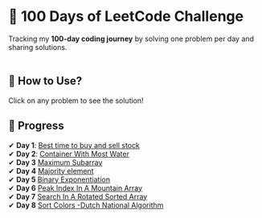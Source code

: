 # 🚀 100 Days of LeetCode Challenge  

Tracking my **100-day coding journey** by solving one problem per day and sharing solutions.  
<br>
## 📌 How to Use?  
Click on any problem to see the solution!

## 📅 Progress  
✔ **Day 1**: [Best time to buy and sell stock](Best_time_to_buy_and_sell_stock_01_solution.cpp) <br>
✔ **Day 2**: [Container With Most Water](container_with_most_water_solution.cpp)<br>
✔ **Day 3** [Maximum Subarray](Maximum_subarray_solution.cpp)<br>
✔ **Day 4** [Majority element](Majority_element_solution.cpp)<br>
✔ **Day 5** [Binary Exponentiation](Binary_exponentiation_solution.cpp)<br>
✔ **Day 6** [Peak Index In A Mountain Array](Peak_index_in_a_mountain_array.cpp)<br>
✔ **Day 7** [Search In A Rotated Sorted Array](Search_in_rotated_sorted_array.cpp)<br>
✔ **Day 8** [Sort Colors -Dutch National Algorithm](Sort_colors.cpp)<br>
